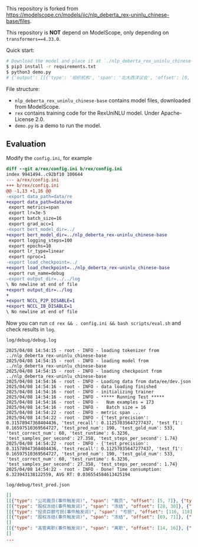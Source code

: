 This repository is forked from https://modelscope.cn/models/iic/nlp_deberta_rex-uninlu_chinese-base/files.

This repository is **NOT** depend on ModelScope, only depending on `transformers==4.33.0`.

Quick start:

```bash
# Download the model and place it at `./nlp_deberta_rex_uninlu_chinese-base`.
$ pip3 install -r requirements.txt
$ python3 demo.py
# {'output': [[{'type': '组织机构', 'span': '北大西洋议会', 'offset': [0, 6]}], [{'type': '地理位置', 'span': '西班牙', 'offset': [14, 17]}], [{'type': '地理位置', 'span': '巴塞罗那', 'offset': [17, 21]}]]}
```

File structure:

- `nlp_deberta_rex_uninlu_chinese-base` contains model files, downloaded from ModelScope.
- `rex` contains training code for the RexUniNLU model. Under Apache-License 2.0.
- `demo.py` is a demo to run the model.

## Evaluation

Modify the `config.ini`, for example

```diff
diff --git a/rex/config.ini b/rex/config.ini
index 9941494..c92bf10 100644
--- a/rex/config.ini
+++ b/rex/config.ini
@@ -1,13 +1,16 @@
-export data_path=data/re
+export data_path=data/ee
 export metrics=span
 export lr=3e-5
 export batch_size=16
 export grad_acc=1
-export bert_model_dir=../
+export bert_model_dir=../nlp_deberta_rex-uninlu_chinese-base
 export logging_steps=100
 export epochs=10
 export lr_type=linear
 export nproc=1
-export load_checkpoint=../
+export load_checkpoint=../nlp_deberta_rex-uninlu_chinese-base
 export run_name=debug
-export output_dir=../../log
\ No newline at end of file
+export output_dir=../log
+
+export NCCL_P2P_DISABLE=1
+export NCCL_IB_DISABLE=1
\ No newline at end of file
```

Now you can run `cd rex && . config.ini && bash scripts/eval.sh` and check results in `log`.

`log/debug/debug.log`

```log
2025/04/08 14:54:15 - root - INFO - loading tokenizer from ../nlp_deberta_rex-uninlu_chinese-base
2025/04/08 14:54:15 - root - INFO - loading model from ../nlp_deberta_rex-uninlu_chinese-base
2025/04/08 14:54:15 - root - INFO - loading checkpoint from ../nlp_deberta_rex-uninlu_chinese-base
2025/04/08 14:54:16 - root - INFO - Loading data from data/ee/dev.json
2025/04/08 14:54:16 - root - INFO - data loading finished
2025/04/08 14:54:16 - root - INFO - initializing trainer
2025/04/08 14:54:16 - root - INFO - ***** Running Test *****
2025/04/08 14:54:16 - root - INFO -   Num examples = 173
2025/04/08 14:54:16 - root - INFO -   Batch size = 16
2025/04/08 14:54:22 - root - INFO - metric span ...
2025/04/08 14:54:22 - root - INFO - {'test_precision': 0.31578947368404436, 'test_recall': 0.11257035647277437, 'test_f1': 0.16597510369564727, 'test_pred_num': 190, 'test_gold_num': 533, 'test_correct_num': 60, 'test_runtime': 6.3236, 'test_samples_per_second': 27.358, 'test_steps_per_second': 1.74}
2025/04/08 14:54:22 - root - INFO - {'test_precision': 0.31578947368404436, 'test_recall': 0.11257035647277437, 'test_f1': 0.16597510369564727, 'test_pred_num': 190, 'test_gold_num': 533, 'test_correct_num': 60, 'test_runtime': 6.3236, 'test_samples_per_second': 27.358, 'test_steps_per_second': 1.74}
2025/04/08 14:54:22 - root - INFO - Done! Time consumption: 6.323943138122559, AVG RT: 0.036554584613425194
```

`log/debug/test_pred.json`

```json
[]
[[{"type": "公司裁员(事件触发词)", "span": "裁员", "offset": [5, 7]}, {"type": "主体企业", "span": "可口可乐", "offset": [0, 4]}]]
[[{"type": "股权冻结(事件触发词)", "span": "冻结", "offset": [28, 30]}, {"type": "披露时间", "span": "2020年1月18日", "offset": [5, 15]}], [{"type": "股权冻结(事件触发词)", "span": "冻结", "offset": [28, 30]}, {"type": "主体企业", "span": "佛山市中基投资有限公司", "offset": [30, 41]}]]
[[{"type": "投资巨额亏损(事件触发词)", "span": "亏损", "offset": [116, 118]}, {"type": "披露时间", "span": "4月30日", "offset": [69, 74]}], [{"type": "高管离职(事件触发词)", "span": "辞职", "offset": [60, 62]}, {"type": "披露时间", "span": "4月30日", "offset": [69, 74]}], [{"type": "投资巨额亏损(事件触发词)", "span": "亏损", "offset": [116, 118]}, {"type": "主体企业", "span": "软银集团", "offset": [83, 87]}], [{"type": "高管离职(事件触发词)", "span": "辞职", "offset": [60, 62]}, {"type": "主体企业", "span": "WeWork", "offset": [105, 111]}]]
[[{"type": "股权冻结(事件触发词)", "span": "冻结", "offset": [69, 71]}, {"type": "披露时间", "span": "2018年10月11日", "offset": [5, 16]}], [{"type": "股权冻结(事件触发词)", "span": "冻结", "offset": [69, 71]}, {"type": "主体企业", "span": "重庆玖威医疗科技有限公司", "offset": [19, 31]}]]
[]
[[{"type": "高管离职(事件触发词)", "span": "离职", "offset": [14, 16]}, {"type": "主体企业", "span": "西藏珠峰资源股份有限公司", "offset": [65, 77]}]]
[]
...
```